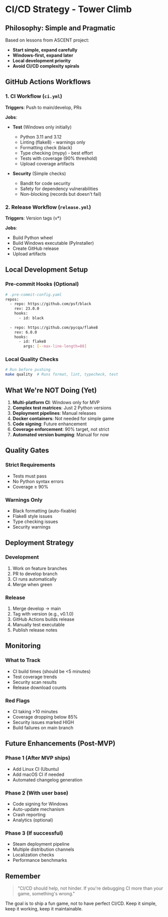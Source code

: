 # CI/CD Strategy - Tower Climb

## Philosophy: Simple and Pragmatic

Based on lessons from ASCENT project:
- **Start simple, expand carefully**
- **Windows-first, expand later**
- **Local development priority**
- **Avoid CI/CD complexity spirals**

## GitHub Actions Workflows

### 1. CI Workflow (`ci.yml`)
**Triggers**: Push to main/develop, PRs

**Jobs**:
- **Test** (Windows only initially)
  - Python 3.11 and 3.12
  - Linting (flake8) - warnings only
  - Formatting check (black)
  - Type checking (mypy) - best effort
  - Tests with coverage (90% threshold)
  - Upload coverage artifacts

- **Security** (Simple checks)
  - Bandit for code security
  - Safety for dependency vulnerabilities
  - Non-blocking (records but doesn't fail)

### 2. Release Workflow (`release.yml`)
**Triggers**: Version tags (v*)

**Jobs**:
- Build Python wheel
- Build Windows executable (PyInstaller)
- Create GitHub release
- Upload artifacts

## Local Development Setup

### Pre-commit Hooks (Optional)
```bash
# .pre-commit-config.yaml
repos:
  - repo: https://github.com/psf/black
    rev: 23.0.0
    hooks:
      - id: black
  
  - repo: https://github.com/pycqa/flake8
    rev: 6.0.0
    hooks:
      - id: flake8
        args: [--max-line-length=88]
```

### Local Quality Checks
```bash
# Run before pushing
make quality  # Runs format, lint, typecheck, test
```

## What We're NOT Doing (Yet)

1. **Multi-platform CI**: Windows only for MVP
2. **Complex test matrices**: Just 2 Python versions
3. **Deployment pipelines**: Manual releases
4. **Docker containers**: Not needed for simple game
5. **Code signing**: Future enhancement
6. **Coverage enforcement**: 90% target, not strict
7. **Automated version bumping**: Manual for now

## Quality Gates

### Strict Requirements
- Tests must pass
- No Python syntax errors
- Coverage ≥ 90%

### Warnings Only
- Black formatting (auto-fixable)
- Flake8 style issues
- Type checking issues
- Security warnings

## Deployment Strategy

### Development
1. Work on feature branches
2. PR to develop branch
3. CI runs automatically
4. Merge when green

### Release
1. Merge develop → main
2. Tag with version (e.g., v0.1.0)
3. GitHub Actions builds release
4. Manually test executable
5. Publish release notes

## Monitoring

### What to Track
- CI build times (should be <5 minutes)
- Test coverage trends
- Security scan results
- Release download counts

### Red Flags
- CI taking >10 minutes
- Coverage dropping below 85%
- Security issues marked HIGH
- Build failures on main branch

## Future Enhancements (Post-MVP)

### Phase 1 (After MVP ships)
- Add Linux CI (Ubuntu)
- Add macOS CI if needed
- Automated changelog generation

### Phase 2 (With user base)
- Code signing for Windows
- Auto-update mechanism
- Crash reporting
- Analytics (optional)

### Phase 3 (If successful)
- Steam deployment pipeline
- Multiple distribution channels
- Localization checks
- Performance benchmarks

## Remember

> "CI/CD should help, not hinder. If you're debugging CI more than your game, something's wrong."

The goal is to ship a fun game, not to have perfect CI/CD. Keep it simple, keep it working, keep it maintainable.